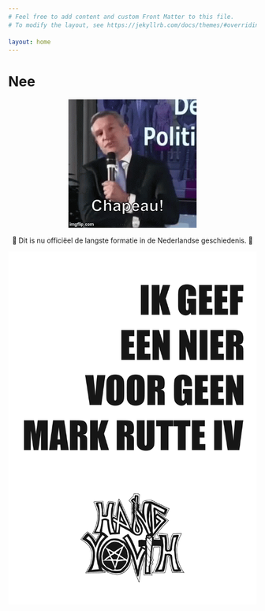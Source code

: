 ```yaml
---
# Feel free to add content and custom Front Matter to this file.
# To modify the layout, see https://jekyllrb.com/docs/themes/#overriding-theme-defaults

layout: home
---
```


# Nee

<div id="ontslagCounter"></div>
<div id=verkiezingenCounter></div>

<script type="text/javascript">
const today = new Date();
const ontslagdatum = new Date("January 15, 2021");
const tijdSindsOntslag = Math.abs(ontslagdatum - today);
const dagenSindsOntslag = Math.ceil(tijdSindsOntslag / (1000*60*60*24));
document.getElementById("ontslagCounter").innerHTML = "<p>Het is " + dagenSindsOntslag.toString() + " dagen geleden dat Rutte III zijn ontslag heeft aangeboden.</p>";
</script>

<script type="text/javascript">
const verkiezingen = new Date("March 17, 2021");
const tijdSindsVerkiezingen = Math.abs(verkiezingen - today);
const dagenSindsVerkiezingen = Math.ceil(tijdSindsVerkiezingen / (1000*60*60*24));
document.getElementById("verkiezingenCounter").innerHTML = "<p>Het is " + dagenSindsVerkiezingen.toString() + " dagen geleden dat de tweede kamerverkiezingen hebben plaatsgevonden.</p>";
</script>

<p align="center">
  <img src="/assets/images/chapeau-buma.gif">
</p>
<p style="text-align: center;">
  🎉 Dit is nu officiëel de langste formatie in de Nederlandse geschiedenis. 🎉
</p>

![IK GEEF EEN NIER VOOR GEEN MARK RUTTE IV](/assets/images/nierposter.jpg)

<!-- ## Tijdlijn -->

